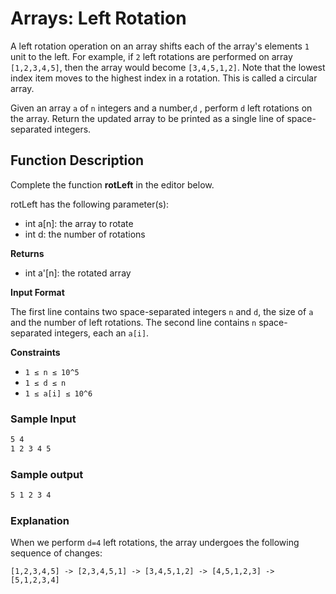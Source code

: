 <!-- ∈ --> 
# Arrays: Left Rotation
A left rotation operation on an array shifts each of the array's elements `1` unit to the left. For example, if `2` left rotations are performed on array `[1,2,3,4,5]`, then the array would become `[3,4,5,1,2]`. Note that the lowest index item moves to the highest index in a rotation. This is called a circular array.

Given an array `a` of `n` integers and a number,`d` , perform `d` left rotations on the array. Return the updated array to be printed as a single line of space-separated integers.

## Function Description

Complete the function **rotLeft** in the editor below.

rotLeft has the following parameter(s):
- int a[n]: the array to rotate
- int d: the number of rotations

**Returns**
- int a'[n]: the rotated array

**Input Format**

The first line contains two space-separated integers `n` and `d`, the size of `a` and the number of left rotations.
The second line contains `n` space-separated integers, each an `a[i]`.

**Constraints**

- `1 ≤ n ≤ 10^5`
- `1 ≤ d ≤ n`
- `1 ≤ a[i] ≤ 10^6`

### Sample Input
```html
5 4
1 2 3 4 5
```

### Sample output
```html
5 1 2 3 4
```
### Explanation
When we perform `d=4` left rotations, the array undergoes the following sequence of changes:

`[1,2,3,4,5] -> [2,3,4,5,1] -> [3,4,5,1,2] -> [4,5,1,2,3] -> [5,1,2,3,4]`
